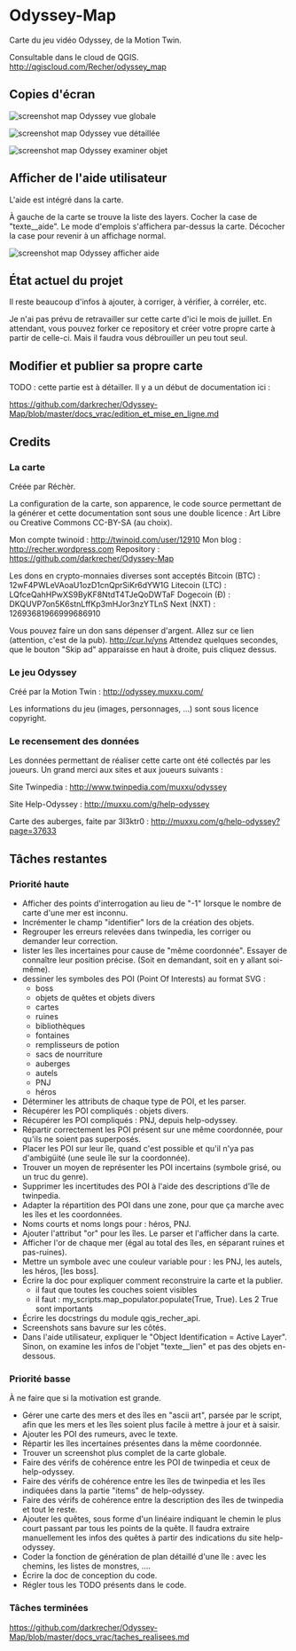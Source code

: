 # Odyssey-Map #

Carte du jeu vidéo Odyssey, de la Motion Twin.

Consultable dans le cloud de QGIS.
http://qgiscloud.com/Recher/odyssey_map


## Copies d'écran ##

![screenshot map Odyssey vue globale](https://raw.githubusercontent.com/darkrecher/Odyssey-Map/master/docs_vrac/screenshot_001.png)

![screenshot map Odyssey vue détaillée](https://raw.githubusercontent.com/darkrecher/Odyssey-Map/master/docs_vrac/screenshot_002.png)

![screenshot map Odyssey examiner objet](https://raw.githubusercontent.com/darkrecher/Odyssey-Map/master/docs_vrac/screenshot_003.png)


## Afficher de l'aide utilisateur ##

L'aide est intégré dans la carte.

À gauche de la carte se trouve la liste des layers. Cocher la case de "texte__aide". Le mode d'emplois s'affichera par-dessus la carte. Décocher la case pour revenir à un affichage normal.

![screenshot map Odyssey afficher aide](https://raw.githubusercontent.com/darkrecher/Odyssey-Map/master/docs_vrac/afficher_aide.png)


## État actuel du projet ##

Il reste beaucoup d'infos à ajouter, à corriger, à vérifier, à corréler, etc.

Je n'ai pas prévu de retravailler sur cette carte d'ici le mois de juillet. En attendant, vous pouvez forker ce repository et créer votre propre carte à partir de celle-ci. Mais il faudra vous débrouiller un peu tout seul.


## Modifier et publier sa propre carte ##

TODO : cette partie est à détailler. Il y a un début de documentation ici :

https://github.com/darkrecher/Odyssey-Map/blob/master/docs_vrac/edition_et_mise_en_ligne.md


## Credits ##

### La carte ###

Créée par Réchèr.

La configuration de la carte, son apparence, le code source permettant de la générer et cette documentation sont sous une double licence : Art Libre ou Creative Commons CC-BY-SA (au choix).

Mon compte twinoid : http://twinoid.com/user/12910
Mon blog : http://recher.wordpress.com
Repository : https://github.com/darkrecher/Odyssey-Map

Les dons en crypto-monnaies diverses sont acceptés
Bitcoin (BTC) : 12wF4PWLeVAoaU1ozD1cnQprSiKr6dYW1G
Litecoin (LTC) : LQfceQahHPwXS9ByKF8NtdT4TJeQoDWTaF
Dogecoin (Ð) : DKQUVP7on5K6stnLffKp3mHJor3nzYTLnS
Next (NXT) : 12693681966999686910

Vous pouvez faire un don sans dépenser d'argent. Allez sur ce lien (attention, c'est de la pub).
http://cur.lv/yns
Attendez quelques secondes, que le bouton "Skip ad" apparaisse en haut à droite, puis cliquez dessus.

### Le jeu Odyssey ###

Créé par la Motion Twin :
http://odyssey.muxxu.com/

Les informations du jeu (images, personnages, ...) sont sous licence copyright.


### Le recensement des données ###

Les données permettant de réaliser cette carte ont été collectés par les joueurs. Un grand merci aux sites et aux joueurs suivants :

Site Twinpedia :
http://www.twinpedia.com/muxxu/odyssey

Site Help-Odyssey :
http://muxxu.com/g/help-odyssey

Carte des auberges, faite par 3l3ktr0 :
http://muxxu.com/g/help-odyssey?page=37633


## Tâches restantes ##

### Priorité haute ###

 - Afficher des points d'interrogation au lieu de "-1" lorsque le nombre de carte d'une mer est inconnu.
 - Incrémenter le champ "identifier" lors de la création des objets.
 - Regrouper les erreurs relevées dans twinpedia, les corriger ou demander leur correction.
 - lister les îles incertaines pour cause de "même coordonnée". Essayer de connaître leur position précise. (Soit en demandant, soit en y allant soi-même).
 - dessiner les symboles des POI (Point Of Interests) au format SVG :
    * boss
    * objets de quêtes et objets divers
    * cartes
    * ruines
    * bibliothèques
    * fontaines
    * remplisseurs de potion
    * sacs de nourriture
    * auberges
    * autels
    * PNJ
    * héros
 - Déterminer les attributs de chaque type de POI, et les parser.
 - Récupérer les POI compliqués : objets divers.
 - Récupérer les POI compliqués : PNJ, depuis help-odyssey.
 - Répartir correctement les POI présent sur une même coordonnée, pour qu'ils ne soient pas superposés.
 - Placer les POI sur leur île, quand c'est possible et qu'il n'ya pas d'ambigüité (une seule île sur la coordonnée).
 - Trouver un moyen de représenter les POI incertains (symbole grisé, ou un truc du genre).
 - Supprimer les incertitudes des POI à l'aide des descriptions d'île de twinpedia.
 - Adapter la répartition des POI dans une zone, pour que ça marche avec les îles et les coordonnées.
 - Noms courts et noms longs pour : héros, PNJ.
 - Ajouter l'attribut "or" pour les îles. Le parser et l'afficher dans la carte.
 - Afficher l'or de chaque mer (égal au total des îles, en séparant ruines et pas-ruines).
 - Mettre un symbole avec une couleur variable pour : les PNJ, les autels, les héros, [les boss].
 - Écrire la doc pour expliquer comment reconstruire la carte et la publier.
    * il faut que toutes les couches soient visibles
    * il faut : my_scripts.map_populator.populate(True, True). Les 2 True sont importants
 - Écrire les docstrings du module qgis_recher_api.
 - Screenshots sans bavure sur les côtés.
 - Dans l'aide utilisateur, expliquer le "Object Identification = Active Layer". Sinon, on examine les infos de l'objet "texte__lien" et pas des objets en-dessous.

### Priorité basse ###

À ne faire que si la motivation est grande.

 - Gérer une carte des mers et des îles en "ascii art", parsée par le script, afin que les mers et les îles soient plus facile à mettre à jour et à saisir.
 - Ajouter les POI des rumeurs, avec le texte.
 - Répartir les îles incertaines présentes dans la même coordonnée.
 - Trouver un screenshot plus complet de la carte globale.
 - Faire des vérifs de cohérence entre les POI de twinpedia et ceux de help-odyssey.
 - Faire des vérifs de cohérence entre les îles de twinpedia et les îles indiquées dans la partie "items" de help-odyssey.
 - Faire des vérifs de cohérence entre la description des îles de twinpedia et tout le reste.
 - Ajouter les quêtes, sous forme d'un linéaire indiquant le chemin le plus court passant par tous les points de la quête. Il faudra extraire manuellement les infos des quêtes à partir des indications du site help-odyssey.
 - Coder la fonction de génération de plan détaillé d'une île : avec les chemins, les listes de monstres, ....
 - Écrire la doc de conception du code.
 - Régler tous les TODO présents dans le code.

### Tâches terminées ###

https://github.com/darkrecher/Odyssey-Map/blob/master/docs_vrac/taches_realisees.md